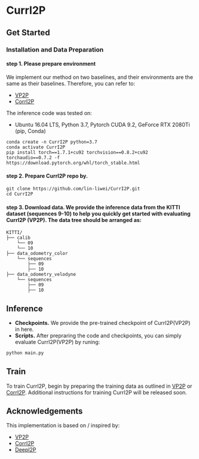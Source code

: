 # CurrI2P

## Get Started

### Installation and Data Preparation

#### step 1. Please prepare environment

We implement our method on two baselines, and their environments are the same as their baselines. Therefore, you can refer to:

- [VP2P](https://github.com/junshengzhou/VP2P-Match)
- [CorrI2P](https://github.com/rsy6318/CorrI2P)

The inference code was tested on:

- Ubuntu 16.04 LTS, Python 3.7, Pytorch CUDA 9.2, GeForce RTX 2080Ti (pip, Conda)

```
conda create -n CurrI2P python=3.7
conda activate CurrI2P
pip install torch==1.7.1+cu92 torchvision==0.8.2+cu92 torchaudio==0.7.2 -f https://download.pytorch.org/whl/torch_stable.html
```

#### step 2. Prepare CurrI2P repo by.

```
git clone https://github.com/lin-liwei/CurrI2P.git
cd CurrI2P
```

#### step 3. Download data. We provide the inference data from the KITTI dataset (sequences 9-10) to help you quickly get started with evaluating CurrI2P (VP2P). The data tree should be arranged as:

```
KITTI/
├── calib
    └── 09
    └── 10
├── data_odometry_color
    └── sequences 
        ├── 09
        ├── 10
├── data_odometry_velodyne
    └── sequences 
        ├── 09
        ├── 10
```



## Inference

- **Checkpoints.** We provide the pre-trained checkpoint of CurrI2P(VP2P) in here.
- **Scripts.** After prepraring the code and checkpoints, you can simply evaluate CurrI2P(VP2P) by runing:

```python
python main.py
```

## Train

To train CurrI2P, begin by preparing the training data as outlined in [VP2P](https://github.com/junshengzhou/VP2P-Match) or [CorrI2P](https://github.com/rsy6318/CorrI2P). Additional instructions for training CurrI2P will be released soon.

## Acknowledgements

This implementation is based on / inspired by:

- [VP2P](https://github.com/junshengzhou/VP2P-Match)
- [CorrI2P](https://github.com/rsy6318/CorrI2P)
- [DeepI2P](https://github.com/lijx10/DeepI2P)
